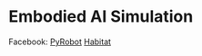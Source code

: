 # Embodied AI Simulation


Facebook:
[PyRobot](https://arxiv.org/pdf/1906.08236.pdf)
[Habitat](https://arxiv.org/abs/1904.01201)